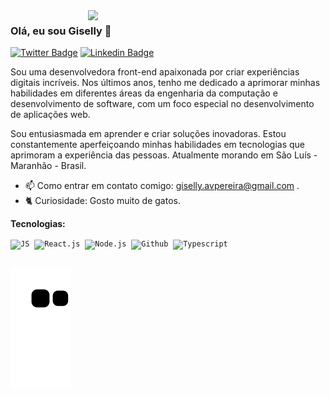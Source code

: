 <img align="right" src="https://github.com/GisellyPereira/GisellyPereira/assets/116305443/650417f1-ec7e-426f-bd62-fe21cfd83f62" width="380"  />


### Olá, eu sou Giselly 👋
 
 [![Twitter Badge](https://img.shields.io/badge/-@gisellyy_ap-C8325E?style=flat-square&labelColor=C8325E&logo=twitter&logoColor=white&link=https://twitter.com/gisellyy_ap)](https://twitter.com/gisellyy_ap) 
[![Linkedin Badge](https://img.shields.io/badge/-Giselly%20Pereira-C8325E?style=flat-square&logo=Linkedin&logoColor=white&link=https://www.linkedin.com/in/giselly-pereira/)](https://www.linkedin.com/in/giselly-pereira/)

Sou uma desenvolvedora front-end apaixonada por criar experiências digitais incríveis. Nos últimos anos, tenho me dedicado a aprimorar minhas habilidades em diferentes áreas da engenharia da computação e desenvolvimento de software, com um foco especial no desenvolvimento de aplicações web.

Sou entusiasmada em aprender e criar soluções inovadoras. Estou constantemente aperfeiçoando minhas habilidades em tecnologias que aprimoram a experiência das pessoas. Atualmente morando em São Luís - Maranhão - Brasil.

- 📫  Como entrar em contato comigo: giselly.avpereira@gmail.com .
- 🐈 Curiosidade: Gosto muito de gatos.


 **Tecnologias:**
<p align="left">
  <code><img src="https://user-images.githubusercontent.com/51785898/91357834-3eb8df00-e7c8-11ea-9936-0ce666ac2a11.png" alt="JS" width="38" height="38"/></code>&nbsp;
  <code><img src="https://user-images.githubusercontent.com/51785898/91357843-411b3900-e7c8-11ea-8161-3e8191a6cde2.png" alt="React.js" width="45" height="38"/></code>&nbsp;
  <code><img src="http://abneroliveira.eti.br/wp-content/uploads/2020/01/nodejs-logo-png-node-js-development-296.png" alt="Node.js" width="38" height="38"/></code>&nbsp; 
  <code><img src="https://user-images.githubusercontent.com/51785898/91358353-0cf44800-e7c9-11ea-9a54-0a988aa2837c.png" alt="Github" width="38" height="38"/></code>&nbsp;
  <code><img src="https://user-images.githubusercontent.com/51785898/91358426-3319e800-e7c9-11ea-9df0-b5a207cecfce.png" alt="Typescript" width="38" height="38"/></code>&nbsp;
 </p>
   

   
  
##

![snake gif](https://github.com/GisellyPereira/GisellyPereira/blob/output/github-contribution-grid-snake.svg)
  

